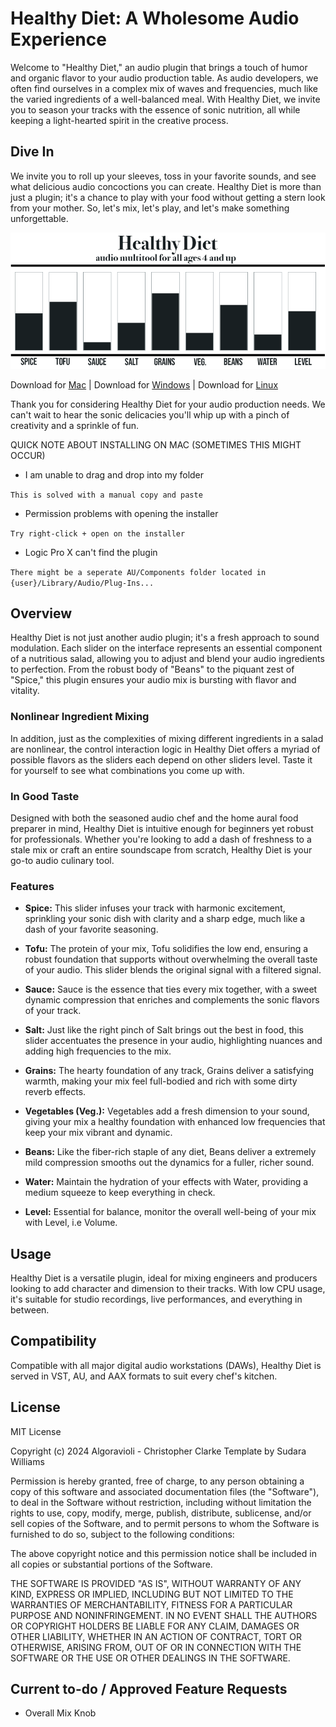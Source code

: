 
# Healthy Diet: A Wholesome Audio Experience
Welcome to "Healthy Diet," an audio plugin that brings a touch of humor and organic flavor to your audio production table. As audio developers, we often find ourselves in a complex mix of waves and frequencies, much like the varied ingredients of a well-balanced meal. With Healthy Diet, we invite you to season your tracks with the essence of sonic nutrition, all while keeping a light-hearted spirit in the creative process.

## Dive In
We invite you to roll up your sleeves, toss in your favorite sounds, and see what delicious audio concoctions you can create. Healthy Diet is more than just a plugin; it's a chance to play with your food without getting a stern look from your mother. So, let's mix, let's play, and let's make something unforgettable.

![Healthy Diet UI](docs/HealthyDiet.png)

Download for [Mac](https://github.com/algoravioli/MULTITOOL_HEALTHYDIET/releases/download/v1.3.3/Healthy.Diet-1.3.3-macOS.dmg) | Download for [Windows](https://github.com/algoravioli/MULTITOOL_HEALTHYDIET/releases/download/v1.3.3/Healthy.Diet-1.3.3-Windows.exe) | Download for [Linux](https://github.com/algoravioli/MULTITOOL_HEALTHYDIET/releases/download/v1.3.3/Healthy.Diet-1.3.3-Linux.zip)

Thank you for considering Healthy Diet for your audio production needs. We can't wait to hear the sonic delicacies you'll whip up with a pinch of creativity and a sprinkle of fun.

QUICK NOTE ABOUT INSTALLING ON MAC (SOMETIMES THIS MIGHT OCCUR)
- I am unable to drag and drop into my folder

``` This is solved with a manual copy and paste ```

- Permission problems with opening the installer

``` Try right-click + open on the installer ```

- Logic Pro X can't find the plugin
  
``` There might be a seperate AU/Components folder located in {user}/Library/Audio/Plug-Ins... ```

## Overview
Healthy Diet is not just another audio plugin; it's a fresh approach to sound modulation. Each slider on the interface represents an essential component of a nutritious salad, allowing you to adjust and blend your audio ingredients to perfection. From the robust body of "Beans" to the piquant zest of "Spice," this plugin ensures your audio mix is bursting with flavor and vitality. 

### Nonlinear Ingredient Mixing
In addition, just as the complexities of mixing different ingredients in a salad are nonlinear, the control interaction logic in Healthy Diet offers a myriad of possible flavors as the sliders each depend on other sliders level. Taste it for yourself to see what combinations you come up with.

### In Good Taste
Designed with both the seasoned audio chef and the home aural food preparer in mind, Healthy Diet is intuitive enough for beginners yet robust for professionals. Whether you're looking to add a dash of freshness to a stale mix or craft an entire soundscape from scratch, Healthy Diet is your go-to audio culinary tool.

### Features

- **Spice:** This slider infuses your track with harmonic excitement, sprinkling your sonic dish with clarity and a sharp edge, much like a dash of your favorite seasoning.

- **Tofu:** The protein of your mix, Tofu solidifies the low end, ensuring a robust foundation that supports without overwhelming the overall taste of your audio. This slider blends the original signal with a filtered signal.

- **Sauce:** Sauce is the essence that ties every mix together, with a sweet dynamic compression that enriches and complements the sonic flavors of your track.

- **Salt:** Just like the right pinch of Salt brings out the best in food, this slider accentuates the presence in your audio, highlighting nuances and adding high frequencies to the mix.

- **Grains:** The hearty foundation of any track, Grains deliver a satisfying warmth, making your mix feel full-bodied and rich with some dirty reverb effects.

- **Vegetables (Veg.):** Vegetables add a fresh dimension to your sound, giving your mix a healthy foundation with enhanced low frequencies that keep your mix vibrant and dynamic.

- **Beans:** Like the fiber-rich staple of any diet, Beans deliver a extremely mild compression smooths out the dynamics for a fuller, richer sound.

- **Water:** Maintain the hydration of your effects with Water, providing a medium squeeze to keep everything in check.

- **Level:** Essential for balance, monitor the overall well-being of your mix with Level, i.e Volume.

## Usage

Healthy Diet is a versatile plugin, ideal for mixing engineers and producers looking to add character and dimension to their tracks. With low CPU usage, it's suitable for studio recordings, live performances, and everything in between. 

## Compatibility

Compatible with all major digital audio workstations (DAWs), Healthy Diet is served in VST, AU, and AAX formats to suit every chef's kitchen.

## License 
MIT License

Copyright (c) 2024 Algoravioli - Christopher Clarke
Template by Sudara Williams

Permission is hereby granted, free of charge, to any person obtaining a copy
of this software and associated documentation files (the "Software"), to deal
in the Software without restriction, including without limitation the rights
to use, copy, modify, merge, publish, distribute, sublicense, and/or sell
copies of the Software, and to permit persons to whom the Software is
furnished to do so, subject to the following conditions:

The above copyright notice and this permission notice shall be included in all
copies or substantial portions of the Software.

THE SOFTWARE IS PROVIDED "AS IS", WITHOUT WARRANTY OF ANY KIND, EXPRESS OR
IMPLIED, INCLUDING BUT NOT LIMITED TO THE WARRANTIES OF MERCHANTABILITY,
FITNESS FOR A PARTICULAR PURPOSE AND NONINFRINGEMENT. IN NO EVENT SHALL THE
AUTHORS OR COPYRIGHT HOLDERS BE LIABLE FOR ANY CLAIM, DAMAGES OR OTHER
LIABILITY, WHETHER IN AN ACTION OF CONTRACT, TORT OR OTHERWISE, ARISING FROM,
OUT OF OR IN CONNECTION WITH THE SOFTWARE OR THE USE OR OTHER DEALINGS IN THE
SOFTWARE.

## Current to-do / Approved Feature Requests
- Overall Mix Knob
